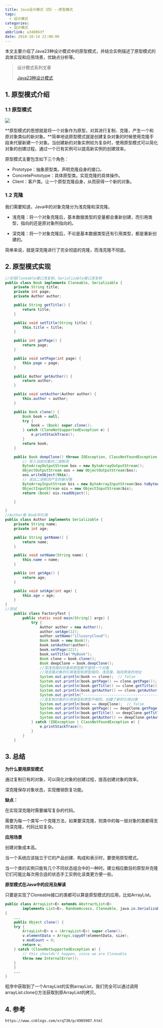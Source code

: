 ```yaml
---
title: Java设计模式（四）--原型模式
tags:
  - 设计模式
categories:
  - 设计模式
abbrlink: a340063f
date: 2018-10-14 22:00:00
---
```


本文主要介绍了Java23种设计模式中的原型模式，并结合实例描述了原型模式的具体实现和应用场景，优缺点分析等。

<!--more-->

> 设计模式系列文章
>
> [Java23种设计模式](https://www.lixueduan.com/categories/%E8%AE%BE%E8%AE%A1%E6%A8%A1%E5%BC%8F/)

## 1. 原型模式介绍

### 1.1 原型模式

![](https://github.com/illusorycloud/illusorycloud.github.io/raw/hexo/myImages/design_pattern/four-prototype.gif)

**原型模式的思想就是将一个对象作为原型，对其进行复制、克隆，产生一个和原对象类似的新对象。**简单地说原型模式就是创建复杂对象的时候使用克隆手段来代替新建一个对象。当创建新的对象实例较为复杂时，使用原型模式可以简化对象的创建过程，通过一个已有实例可以提高新实例的创建效率。

 原型模式主要包含如下三个角色：

* Prototype：抽象原型类。声明克隆自身的接口。 
* ConcretePrototype：具体原型类。实现克隆的具体操作。 
* Client：客户类。让一个原型克隆自身，从而获得一个新的对象。

### 1.2 克隆

我们需要知道，Java中的对象克隆分为浅克隆和深克隆。

* 浅克隆：将一个对象克隆后，基本数据类型的变量都会重新创建，而引用类型，指向的还是原对象所指向的。

* 深克隆：将一个对象克隆后，不论是基本数据类型还有引用类型，都是重新创建的。

简单来说，就是深克隆进行了完全彻底的克隆，而浅克隆不彻底。



## 2. 原型模式实现

```java
//实现Cloneable接口浅复制，Serializable接口深复制
public class Book implements Cloneable, Serializable {
    private String title;
    private int page;
    private Author author;

    public String getTitle() {
        return title;
    }

    public void setTitle(String title) {
        this.title = title;
    }

    public int getPage() {
        return page;
    }

    public void setPage(int page) {
        this.page = page;
    }

    public Author getAuthor() {
        return author;
    }

    public void setAuthor(Author author) {
        this.author = author;
    }

    public Book clone() {
        Book book = null;
        try {
            book = (Book) super.clone();
        } catch (CloneNotSupportedException e) {
            e.printStackTrace();
        }
        return book;
    }

    public Book deepClone() throws IOException, ClassNotFoundException {
        // 写入当前对象的二进制流
        ByteArrayOutputStream bos = new ByteArrayOutputStream();
        ObjectOutputStream oos = new ObjectOutputStream(bos);
        oos.writeObject(this);
        // 读出二进制流产生的新对象
        ByteArrayInputStream bis = new ByteArrayInputStream(bos.toByteArray());
        ObjectInputStream ois = new ObjectInputStream(bis);
        return (Book) ois.readObject();

    }

}
//Author类 Book中引用
public class Author implements Serializable {
    private String name;
    private int age;

    public String getName() {
        return name;
    }

    public void setName(String name) {
        this.name = name;
    }

    public int getAge() {
        return age;
    }

    public void setAge(int age) {
        this.age = age;
    }
}
//测试
    public class FactoryTest {
        public static void main(String[] args) {
            try {
                Author author = new Author();
                author.setAge(22);
                author.setName("illusoryCloud");
                Book book = new Book();
                book.setAuthor(author);
                book.setPage(222);
                book.setTitle("MyBook");
                Book clone = book.clone();
                Book deepClone = book.deepClone();
                //深浅克隆的对象和原型都不是同一个对象
                //浅克隆对象的引用类型和原型相同，浅克隆，指向原来的地址
                System.out.println(book == clone);  // false
                System.out.println(book.getPage() == clone.getPage());   // true
                System.out.println(book.getTitle() == clone.getTitle());  // true
                System.out.println(book.getAuthor() == clone.getAuthor()); // true
                System.out.println("--------------------------------------");
                //深复制对象的引用类型和原型不相同，创建了新的引用对象
                System.out.println(book == deepClone);  // false
                System.out.println(book.getPage() == deepClone.getPage());   // true
                System.out.println(book.getTitle() == deepClone.getTitle());   // false
                System.out.println(book.getAuthor() == deepClone.getAuthor());   // false
            } catch (IOException | ClassNotFoundException e) {
                e.printStackTrace();
            }
        }
    }
```

## 3. 总结

**为什么要用原型模式**

通过复制已有的对象，可以简化对象的创建过程，提高创建对象的效率。

深克隆保存对象状态，实现撤销恢复功能。

**缺点：**

在实现深克隆时需要编写复杂的代码。

需要为每一个类写一个克隆方法，如果要深克隆，则类中的每一层对象的类都得支持深克隆，代码比较复杂。

**应用场景**

创建对象成本高。

当一个系统应该独立于它的产品创建、构成和表示时，要使用原型模式。

当一个类的实例只能有几个不同状态组合中的一种时。建立相应数目的原型并克隆它们可能比每次用合适的状态手工实例化该类更方便一些。

**原型模式在Java中的应用及解读**

只要是实现了Cloneable接口的类都可以算是原型模式的应用，比如ArrayList。

```java
public class ArrayList<E> extends AbstractList<E>
        implements List<E>, RandomAccess, Cloneable, java.io.Serializable
{
    ...
    public Object clone() {
    try {
        ArrayList<E> v = (ArrayList<E>) super.clone();
        v.elementData = Arrays.copyOf(elementData, size);
        v.modCount = 0;
        return v;
    } catch (CloneNotSupportedException e) {
        // this shouldn't happen, since we are Cloneable
        throw new InternalError();
    }
    }
    ...
}
```

程序中获取到了一个ArrayList的实例arrayList，我们完全可以通过调用arrayList.clone()方法获取到原ArrayList的拷贝。

## 4. 参考

`https://www.cnblogs.com/xrq730/p/4905907.html`